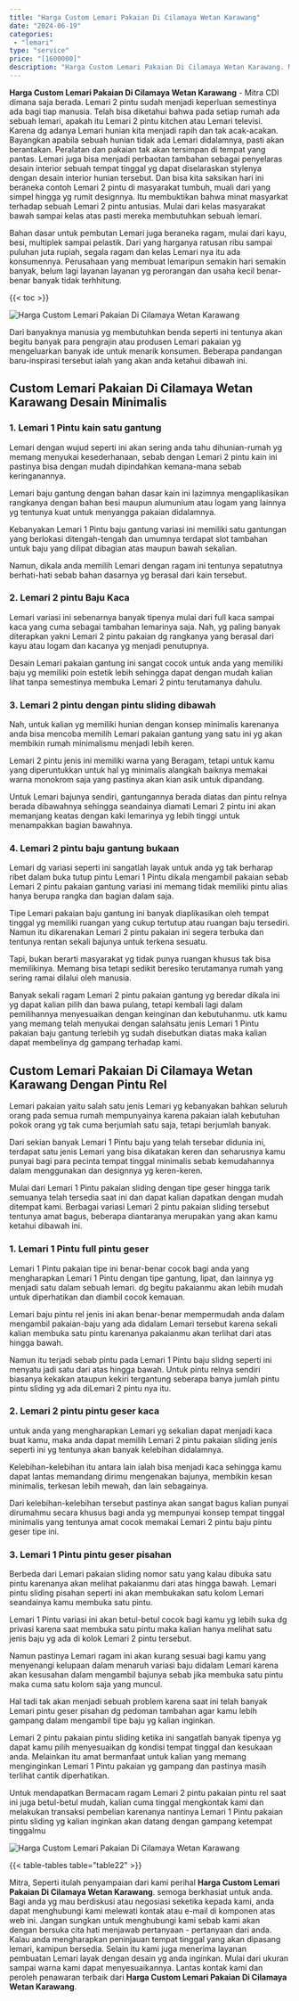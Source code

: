 ```yaml
---
title: "Harga Custom Lemari Pakaian Di Cilamaya Wetan Karawang"
date: "2024-06-19"
categories:
 - "lemari"
type: "service"
price: "[1600000]"
description: "Harga Custom Lemari Pakaian Di Cilamaya Wetan Karawang. Mitra, Spereti itulah penyampaian dari kami perihal **Harga Custom Lemari Pakaian Di Cilamaya Wetan K..."
---
```


**Harga Custom Lemari Pakaian Di Cilamaya Wetan Karawang** - Mitra CDI dimana saja berada. Lemari 2 pintu sudah menjadi keperluan semestinya ada bagi tiap manusia. Telah bisa diketahui bahwa pada setiap rumah ada sebuah lemari, apakah itu Lemari 2 pintu kitchen atau Lemari televisi. Karena dg adanya Lemari hunian kita menjadi rapih dan tak acak-acakan. Bayangkan apabila sebuah hunian tidak ada Lemari didalamnya, pasti akan berantakan. Peralatan dan pakaian tak akan tersimpan di tempat yang pantas. Lemari juga bisa menjadi perbaotan tambahan sebagai penyelaras desain interior sebuah tempat tinggal yg dapat diselaraskan stylenya dengan desain interior hunian tersebut. Dan bisa kita saksikan hari ini beraneka contoh Lemari 2 pintu di masyarakat tumbuh, muali dari yang simpel hingga yg rumit designnya. Itu membuktikan bahwa minat masyarkat terhadap sebuah Lemari 2 pintu antusias. Mulai dari kelas masyarakat bawah sampai kelas atas pasti mereka membutuhkan sebuah lemari.

Bahan dasar untuk pembutan Lemari juga beraneka ragam, mulai dari kayu, besi, multiplek sampai pelastik. Dari yang harganya ratusan ribu sampai puluhan juta rupiah, segala ragam dan kelas Lemari nya itu ada konsumennya. Perusahaan yang membuat lemaripun semakin hari semakin banyak, belum lagi layanan layanan yg perorangan dan usaha kecil benar-benar banyak tidak terhhitung.

{{< toc >}}

![Harga Custom Lemari Pakaian Di Cilamaya Wetan Karawang](/images/mebel/lemari-umum-016.jpg)

Dari banyaknya manusia yg membutuhkan benda seperti ini tentunya akan begitu banyak para pengrajin atau produsen Lemari pakaian yg mengeluarkan banyak ide untuk menarik konsumen. Beberapa pandangan baru-inspirasi tersebut ialah yang akan anda ketahui dibawah ini.

## Custom Lemari Pakaian Di Cilamaya Wetan Karawang Desain Minimalis

### 1\. Lemari 1 Pintu kain satu gantung

Lemari dengan wujud seperti ini akan sering anda tahu dihunian-rumah yg memang menyukai kesederhanaan, sebab dengan Lemari 2 pintu kain ini pastinya bisa dengan mudah dipindahkan kemana-mana sebab keringanannya.

Lemari baju gantung dengan bahan dasar kain ini lazimnya mengaplikasikan rangkanya dengan bahan besi maupun alumunium atau logam yang lainnya yg tentunya kuat untuk menyangga pakaian didalamnya.

Kebanyakan Lemari 1 Pintu baju gantung variasi ini memiliki satu gantungan yang berlokasi ditengah-tengah dan umumnya terdapat slot tambahan untuk baju yang dilipat dibagian atas maupun bawah sekalian.

Namun, dikala anda memilih Lemari dengan ragam ini tentunya sepatutnya berhati-hati sebab bahan dasarnya yg berasal dari kain tersebut.

### 2\. Lemari 2 pintu Baju Kaca

Lemari variasi ini sebenarnya banyak tipenya mulai dari full kaca sampai kaca yang cuma sebagai tambahan lemarinya saja. Nah, yg paling banyak diterapkan yakni Lemari 2 pintu pakaian dg rangkanya yang berasal dari kayu atau logam dan kacanya yg menjadi penutupnya.

Desain Lemari pakaian gantung ini sangat cocok untuk anda yang memiliki baju yg memiliki poin estetik lebih sehingga dapat dengan mudah kalian lihat tanpa semestinya membuka Lemari 2 pintu terutamanya dahulu.

### 3\. Lemari 2 pintu dengan pintu sliding dibawah

Nah, untuk kalian yg memiliki hunian dengan konsep minimalis karenanya anda bisa mencoba memilih Lemari pakaian gantung yang satu ini yg akan membikin rumah minimalismu menjadi lebih keren.

Lemari 2 pintu jenis ini memiliki warna yang Beragam, tetapi untuk kamu yang diperuntukkan untuk hal yg minimalis alangkah baiknya memakai warna monokrom saja yang pastinya akan kian asik untuk dipandang.

Untuk Lemari bajunya sendiri, gantungannya berada diatas dan pintu relnya berada dibawahnya sehingga seandainya diamati Lemari 2 pintu ini akan memanjang keatas dengan kaki lemarinya yg lebih tinggi untuk menampakkan bagian bawahnya.

### 4\. Lemari 2 pintu baju gantung bukaan

Lemari dg variasi seperti ini sangatlah layak untuk anda yg tak berharap ribet dalam buka tutup pintu Lemari 1 Pintu dikala mengambil pakaian sebab Lemari 2 pintu pakaian gantung variasi ini memang tidak memiliki pintu alias hanya berupa rangka dan bagian dalam saja.

Tipe Lemari pakaian baju gantung ini banyak diaplikasikan oleh tempat tinggal yg memiliki ruangan yang cukup tertutup atau ruangan baju tersediri. Namun itu dikarenakan Lemari 2 pintu pakaian ini segera terbuka dan tentunya rentan sekali bajunya untuk terkena sesuatu.

Tapi, bukan berarti masyarakat yg tidak punya ruangan khusus tak bisa memilikinya. Memang bisa tetapi sedikit beresiko terutamanya rumah yang sering ramai dilalui oleh manusia.

Banyak sekali ragam Lemari 2 pintu pakaian gantung yg beredar dikala ini yg dapat kalian pilih dan bawa pulang, tetapi kembali lagi dalam pemilihannya menyesuaikan dengan keinginan dan kebutuhanmu. utk kamu yang memang telah menyukai dengan salahsatu jenis Lemari 1 Pintu pakaian baju gantung terlebih yg sudah disebutkan diatas maka kalian dapat membelinya dg gampang terhadap kami.

## Custom Lemari Pakaian Di Cilamaya Wetan Karawang Dengan Pintu Rel

Lemari pakaian yaitu salah satu jenis Lemari yg kebanyakan bahkan seluruh orang pada semua rumah mempunyainya karena pakaian ialah kebutuhan pokok orang yg tak cuma berjumlah satu saja, tetapi berjumlah banyak.

Dari sekian banyak Lemari 1 Pintu baju yang telah tersebar didunia ini, terdapat satu jenis Lemari yang bisa dikatakan keren dan seharusnya kamu punyai bagi para pecinta tempat tinggal minimalis sebab kemudahannya dalam menggunakan dan designnya yg keren-keren.

Mulai dari Lemari 1 Pintu pakaian sliding dengan tipe geser hingga tarik semuanya telah tersedia saat ini dan dapat kalian dapatkan dengan mudah ditempat kami. Berbagai variasi Lemari 2 pintu pakaian sliding tersebut tentunya amat bagus, beberapa diantaranya merupakan yang akan kamu ketahui dibawah ini.

### 1\. Lemari 1 Pintu full pintu geser

Lemari 1 Pintu pakaian tipe ini benar-benar cocok bagi anda yang mengharapkan Lemari 1 Pintu dengan tipe gantung, lipat, dan lainnya yg menjadi satu dalam sebuah lemari. dg begitu pakaianmu akan lebih mudah untuk diperhatikan dan diambil cocok kemauan.

Lemari baju pintu rel jenis ini akan benar-benar mempermudah anda dalam mengambil pakaian-baju yang ada didalam Lemari tersebut karena sekali kalian membuka satu pintu karenanya pakaianmu akan terlihat dari atas hingga bawah.

Namun itu terjadi sebab pintu pada Lemari 1 Pintu baju slidng seperti ini menyatu jadi satu dari atas hingga bawah. Untuk pintu relnya sendiri biasanya kekakan ataupun kekiri tergantung seberapa banya jumlah pintu pintu sliding yg ada diLemari 2 pintu nya itu.

### 2\. Lemari 2 pintu pintu geser kaca

untuk anda yang mengharapkan Lemari yg sekalian dapat menjadi kaca buat kamu, maka anda dapat memilih Lemari 2 pintu pakaian sliding jenis seperti ini yg tentunya akan banyak kelebihan didalamnya.

Kelebihan-kelebihan itu antara lain ialah bisa menjadi kaca sehingga kamu dapat lantas memandang dirimu mengenakan bajunya, membikin kesan minimalis, terkesan lebih mewah, dan lain sebagainya.

Dari kelebihan-kelebihan tersebut pastinya akan sangat bagus kalian punyai dirumahmu secara khusus bagi anda yg mempunyai konsep tempat tinggal minimalis yang tentunya amat cocok memakai Lemari 2 pintu baju pintu geser tipe ini.

### 3\. Lemari 1 Pintu pintu geser pisahan

Berbeda dari Lemari pakaian sliding nomor satu yang kalau dibuka satu pintu karenanya akan melihat pakaianmu dari atas hingga bawah. Lemari pintu sliding pisahan seperti ini akan membukakan satu kolom Lemari seandainya kamu membuka satu pintu.

Lemari 1 Pintu variasi ini akan betul-betul cocok bagi kamu yg lebih suka dg privasi karena saat membuka satu pintu maka kalian hanya melihat satu jenis baju yg ada di kolok Lemari 2 pintu tersebut.

Namun pastinya Lemari ragam ini akan kurang sesuai bagi kamu yang menyenangi kelupaan dalam menaruh variasi baju didalam Lemari karena akan kesusahan dalam mengambil bajunya sebab jika membuka satu pintu maka cuma satu kolom saja yang muncul.

Hal tadi tak akan menjadi sebuah problem karena saat ini telah banyak Lemari pintu geser pisahan dg pedoman tambahan agar kamu lebih gampang dalam mengambil tipe baju yg kalian inginkan.

Lemari 2 pintu pakaian pintu sliding ketika ini sangatlah banyak tipenya yg dapat kamu pilih menyesuaikan dg kondisi tempat tinggal dan kesukaan anda. Melainkan itu amat bermanfaat untuk kalian yang memang menginginkan Lemari 1 Pintu pakaian yg gampang dan pastinya masih terlihat cantik diperhatikan.

Untuk mendapatkan Bermacam ragam Lemari 2 pintu pakaian pintu rel saat ini juga betul-betul mudah, kalian cuma tinggal mengkontak kami dan melakukan transaksi pembelian karenanya nantinya Lemari 1 Pintu pakaian pintu sliding yg kalian inginkan akan datang dengan gampang ketempat tinggalmu

![Harga Custom Lemari Pakaian Di Cilamaya Wetan Karawang](/images/mebel/lemari-buku-014.jpg)

{{< table-tables table="table22" >}}

Mitra, Seperti itulah penyampaian dari kami perihal **Harga Custom Lemari Pakaian Di Cilamaya Wetan Karawang**. semoga berkhasiat untuk anda. Bagi anda yg mau berdiskusi atau negosiasi seketika kepada kami, anda dapat menghubungi kami melewati kontak atau e-mail di komponen atas web ini. Jangan sungkan untuk menghubungi kami sebab kami akan dengan bersuka cita hati menjawab pertanyaan - pertanyaan dari anda. Kalau anda mengharapkan peninjauan tempat tinggal yang akan dipasang lemari, kamipun bersedia. Selain itu kami juga menerima layanan pembuatan Lemari layak dengan desain yg anda inginkan. Mulai dari ukuran sampai warna kami dapat menyesuaikannya. Lantas kontak kami dan peroleh penawaran terbaik dari **Harga Custom Lemari Pakaian Di Cilamaya Wetan Karawang**.
